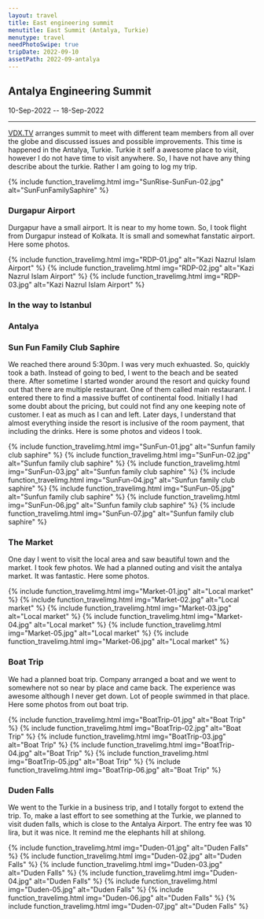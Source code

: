 ```yaml
---
layout: travel
title: East engineering summit
menutitle: East Summit (Antalya, Turkie)
menutype: travel
needPhotoSwipe: true
tripDate: 2022-09-10
assetPath: 2022-09-antalya
---
```


## Antalya Engineering Summit
10-Sep-2022 -- 18-Sep-2022

---

[VDX.TV](vdx.tv) arranges summit to meet with different team members from all over the globe and discussed issues and possible improvements. This time is happened in the Antalya, Turkie. Turkie it self a awesome place to visit, however I do not have time to visit anywhere. So, I have not have any thing describe about the turkie. Rather I am going to log my trip.

{% include function_travelimg.html img="SunRise-SunFun-02.jpg" alt="SunFunFamilySaphire" %}

### Durgapur Airport

Durgapur have a small airport. It is near to my home town. So, I took flight from Durgapur instead of Kolkata. It is small and somewhat fanstatic airport. Here some photos.

{% include function_travelimg.html img="RDP-01.jpg" alt="Kazi Nazrul Islam Airport" %}
{% include function_travelimg.html img="RDP-02.jpg" alt="Kazi Nazrul Islam Airport" %}
{% include function_travelimg.html img="RDP-03.jpg" alt="Kazi Nazrul Islam Airport" %}


### In the way to Istanbul

### Antalya

### Sun Fun Family Club Saphire

We reached there around 5:30pm. I was very much exhuasted. So, quickly took a bath. Instead of going to bed, I went to the beach and be seated there. After sometime I started wonder around the resort and quicky found out that there are multiple restaurant. One of them called main restaurant. I entered there to find a massive buffet of continental food. Initially I had some doubt about the pricing, but could not find any one keeping note of customer. I eat as much as I can and left. Later days, I understand that almost everything inside the resort is inclusive of the room payment, that including the drinks. Here is some photos and videos I took.


{% include function_travelimg.html img="SunFun-01.jpg" alt="Sunfun family club saphire" %}
{% include function_travelimg.html img="SunFun-02.jpg" alt="Sunfun family club saphire" %}
{% include function_travelimg.html img="SunFun-03.jpg" alt="Sunfun family club saphire" %}
{% include function_travelimg.html img="SunFun-04.jpg" alt="Sunfun family club saphire" %}
{% include function_travelimg.html img="SunFun-05.jpg" alt="Sunfun family club saphire" %}
{% include function_travelimg.html img="SunFun-06.jpg" alt="Sunfun family club saphire" %}
{% include function_travelimg.html img="SunFun-07.jpg" alt="Sunfun family club saphire" %}


### The Market

One day I went to visit the local area and saw beautiful town and the market. I took few photos. We had a planned outing and visit the antalya market. It was fantastic. Here some photos.

{% include function_travelimg.html img="Market-01.jpg" alt="Local market" %}
{% include function_travelimg.html img="Market-02.jpg" alt="Local market" %}
{% include function_travelimg.html img="Market-03.jpg" alt="Local market" %}
{% include function_travelimg.html img="Market-04.jpg" alt="Local market" %}
{% include function_travelimg.html img="Market-05.jpg" alt="Local market" %}
{% include function_travelimg.html img="Market-06.jpg" alt="Local market" %}

### Boat Trip

We had a planned boat trip. Company arranged a boat and we went to somewhere not so near by place and came back. The experience was awesome although I never get down. Lot of people swimmed in that place. Here some photos from out boat trip.


{% include function_travelimg.html img="BoatTrip-01.jpg" alt="Boat Trip" %}
{% include function_travelimg.html img="BoatTrip-02.jpg" alt="Boat Trip" %}
{% include function_travelimg.html img="BoatTrip-03.jpg" alt="Boat Trip" %}
{% include function_travelimg.html img="BoatTrip-04.jpg" alt="Boat Trip" %}
{% include function_travelimg.html img="BoatTrip-05.jpg" alt="Boat Trip" %}
{% include function_travelimg.html img="BoatTrip-06.jpg" alt="Boat Trip" %}

### Duden Falls

We went to the Turkie in a business trip, and I totally forgot to extend the trip. To, make a last effort to see something at the Turkie, we planned to visit duden falls, which is close to the Antalya Airport. The entry fee was 10 lira, but it was nice. It remind me the elephants hill at shilong.


{% include function_travelimg.html img="Duden-01.jpg" alt="Duden Falls" %}
{% include function_travelimg.html img="Duden-02.jpg" alt="Duden Falls" %}
{% include function_travelimg.html img="Duden-03.jpg" alt="Duden Falls" %}
{% include function_travelimg.html img="Duden-04.jpg" alt="Duden Falls" %}
{% include function_travelimg.html img="Duden-05.jpg" alt="Duden Falls" %}
{% include function_travelimg.html img="Duden-06.jpg" alt="Duden Falls" %}
{% include function_travelimg.html img="Duden-07.jpg" alt="Duden Falls" %}